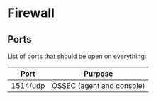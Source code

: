
# Firewall

## Ports

List of ports that should be open on everything:

| Port       | Purpose           |
|------------|-------------------|
| 1514/udp   | OSSEC (agent and console) |